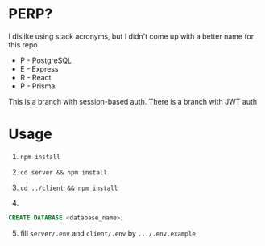 # PERP?

I dislike using stack acronyms, but I didn't come up with a better name for this repo

- P - PostgreSQL
- E - Express
- R - React
- P - Prisma

This is a branch with session-based auth. There is a branch with JWT auth

# Usage

1. `npm install`

2. `cd server && npm install`

3. `cd ../client && npm install`

4.

```sql
CREATE DATABASE <database_name>;
```

5. fill `server/.env` and `client/.env` by `.../.env.example`
